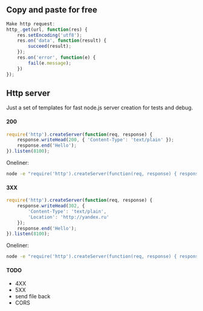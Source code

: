 ## Copy and paste for free

```js
Make http request:
http_.get(url, function(res) {
    res.setEncoding('utf8');
    res.on('data', function(result) {
        succeed(result);
    });
    res.on('error', function(e) {
        fail(e.message);
    })
});
```

## Http server

Just a set of templates for fast node.js server creation for tests and debug.

#### 200
```js
require('http').createServer(function(req, response) {
    response.writeHead(200, { 'Content-Type': 'text/plain' });
    response.end('Hello');
}).listen(8100);
```

Oneliner:
```sh
node -e "require('http').createServer(function(req, response) { response.writeHead(200, { 'Content-Type': 'text/plain' }); response.end('Hello'); }).listen(8100);"
```

#### 3XX
```js
require('http').createServer(function(req, response) {
    response.writeHead(302, {
        'Content-Type': 'text/plain',
        'Location': 'http://yandex.ru'
    });
    response.end('Hello');
}).listen(8100);
```

Oneliner:
```sh
node -e "require('http').createServer(function(req, response) { response.writeHead(302, { 'Content-Type': 'text/plain', 'Location': 'http://yandex.ru' }); response.end('Hello'); }).listen(8100);"
```

#### TODO
- 4XX
- 5XX
- send file back
- CORS
